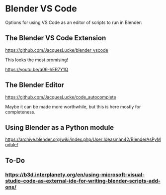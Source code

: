 # Blender VS Code

Options for using VS Code as an editor of scripts to run in Blender:

## The Blender VS Code Extension

https://github.com/JacquesLucke/blender_vscode

This looks the most promising!

https://youtu.be/q06-hER7Y1Q

## The Blender Editor

https://github.com/JacquesLucke/code_autocomplete

Maybe it can be made more worthwhile, but this is here mostly for completeness.

## Using Blender as a Python module

https://archive.blender.org/wiki/index.php/User:Ideasman42/BlenderAsPyModule/

## To-Do

### https://b3d.interplanety.org/en/using-microsoft-visual-studio-code-as-external-ide-for-writing-blender-scripts-add-ons/
